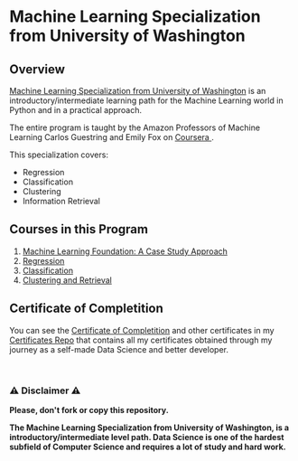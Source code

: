# Machine Learning Specialization from University of Washington

## Overview
[Machine Learning Specialization from University of Washington](https://www.coursera.org/specializations/machine-learning) is an introductory/intermediate learning path for the Machine Learning world in Python and in a practical approach.

The entire program is taught by the Amazon Professors of Machine Learning Carlos Guestring and Emily Fox on [Coursera ](https://www.coursera.org).

This specialization covers:
- Regression
- Classification
- Clustering
- Information Retrieval

## Courses in this Program

1) [Machine Learning Foundation: A Case Study Approach](./R%020Basics) 
2) [Regression](./Data%020Types)
3) [Classification](./Vectors)
4) [Clustering and Retrieval](./Sorting)

## Certificate of Completition
You can see the [Certificate of Completition](https://github.com/AlessandroCorradini/Certificates/blob/master/Coursera%20-%20Machine%20Learning%20Specialization%20Certificate%20-%20University%20of%20Washington.pdf) and other certificates in my [Certificates Repo](https://github.com/AlessandroCorradini/Certificates) that contains all my certificates obtained through my journey as a self-made Data Science and better developer.

<br/>

### ⚠️ Disclaimer ⚠️
**Please, don't fork or copy this repository.**

**The Machine Learning Specialization from University of Washington, is a introductory/intermediate level path. Data Science is one of the hardest subfield of Computer Science and requires a lot of study and hard work.**